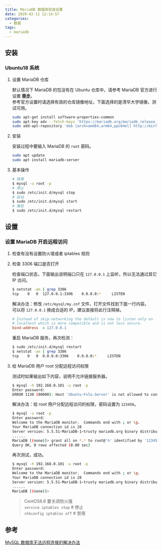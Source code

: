 ```yaml
---
title: MariaDB 数据库安装设置
date: 2020-02-11 12:14:57
categories:
  - 数据
tags:
  - mariadb
---
```


## 安装

### Ubuntu18 系统

1. 设置 MariaDB 仓库

    默认情况下 MariaDB 的包没有在 Ubuntu 仓库中，请参考 MariaDB 官方进行设置 [**移步**](https://downloads.mariadb.org/mariadb/repositories/#mirror=neusoft)。  
    参考官方设置时请选择有效的仓库镜像地址，下面选择的是清华大学镜像，测试可用。

    ```sh
    sudo apt-get install software-properties-common
    sudo apt-key adv --fetch-keys 'https://mariadb.org/mariadb_release_signing_key.asc'
    sudo add-apt-repository 'deb [arch=amd64,arm64,ppc64el] http://mirror.its.dal.ca/mariadb/repo/10.4/ubuntu bionic main'
    ```

2. 安装

    安装过程中要输入 MariaDB 的 `root` 密码。

    ```sh
    sudo apt update
    sudo apt install mariadb-server
    ```

3. 基本操作

    ```sh
    # 链接
    $ mysql -u root -p
    # 停止
    $ sudo /etc/init.d/mysql stop
    # 启动
    $ sudo /etc/init.d/mysql start
    # 重启
    $ sudo /etc/init.d/mysql restart
    ```

## 设置

### 设置 MariaDB 开启远程访问

1. 检查有没有设置防火墙或者 iptables 规则

2. 检查 3306 端口是否打开

    检查端口状态，下面输出说明端口只在 `127.0.0.1` 上监听，所以无法通过其它 IP 访问。

    ```sh
    $ netstat -an | grep 3306
    tcp    0   0  127.0.0.1:3306    0.0.0.0:*     LISTEN
    ```

    解决办法：修改 `/etc/mysql/my.cnf` 文件，打开文件找到下面一行内容。  
    可以将 `127.0.0.1` 换成合适的 IP，建议直接将此行注释掉。

    ```ini
    # Instead of skip-networking the default is now to listen only on
    # localhost which is more compatible and is not less secure.
    bind-address  = 127.0.0.1
    ```

    重启 MariaDB 服务，再次检测：

    ```sh
    $ sudo /etc/init.d/mysql restart
    $ netstat -an | grep 3306
    tcp    0   0  0.0.0.0:3306    0.0.0.0:*     LISTEN
    ```

3. 给 MariaDB 用户 root 分配远程访问权限

    测试时如果输出如下内容，说明不允许链接服务器。

    ```sh
    $ mysql -h 192.168.0.101 -u root -p
    Enter password:
    ERROR 1130 (00000): Host 'Ubuntu-Fvlo.Server' is not allowed to connect to this MySQL server
    ```

    解决办法：给 root 用户分配远程访问的权限，密码设置为 `123456`。

    ```sh
    $ mysql -u root -p
    Enter password:
    Welcome to the MariaDB monitor.  Commands end with ; or \g.
    Your MariaDB connection id is 28
    Server version: 5.5.51-MariaDB-1~trusty mariadb.org binary distribution
    ......
    MariaDB [(none)]> grant all on *.* to root@'%' identified by '123456';
    Query OK, 0 rows affected (0.00 sec)
    ```

    再次测试，成功。

    ```sh
    $ mysql -h 192.168.0.101 -u root -p
    Enter password:
    Welcome to the MariaDB monitor.  Commands end with ; or \g.
    Your MariaDB connection id is 28
    Server version: 5.5.51-MariaDB-1~trusty mariadb.org binary distribution
    ......
    MariaDB [(none)]>
    ```

    > CentOS6.6 要关闭防火强  
    > `service iptables stop` # 停止  
    > `chkconfig iptables off` # 禁用  

## 参考

[MySQL 数据库无法远程连接的解决办法](http://www.cnblogs.com/beanmoon/p/3173924.html)
